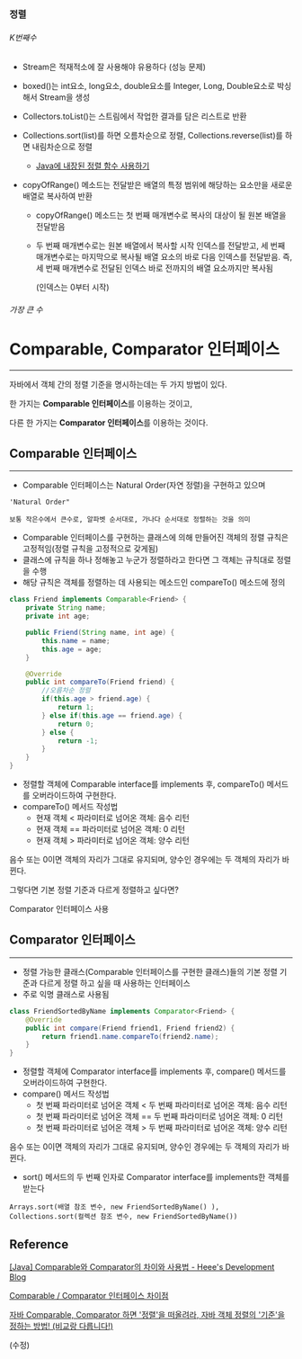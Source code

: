 ### 정렬

###### K번째수

* Stream은 적재적소에 잘 사용해야 유용하다 (성능 문제)

* boxed()는 int요소, long요소, double요소를 Integer, Long, Double요소로 박싱해서 Stream을 생성

* Collectors.toList()는 스트림에서 작업한 결과를 담은 리스트로 반환

* Collections.sort(list)를 하면 오름차순으로 정렬, Collections.reverse(list)를 하면 내림차순으로 정렬

  * [Java에 내장된 정렬 함수 사용하기](https://yahwang.github.io/posts/61)

* copyOfRange() 메소드는 전달받은 배열의 특정 범위에 해당하는 요소만을 새로운 배열로 복사하여 반환

  * copyOfRange() 메소드는 첫 번째 매개변수로 복사의 대상이 될 원본 배열을 전달받음

  * 두 번째 매개변수로는 원본 배열에서 복사할 시작 인덱스를 전달받고, 세 번째 매개변수로는 마지막으로 복사될 배열 요소의 바로 다음 인덱스를 전달받음. 즉, 세 번째 매개변수로 전달된 인덱스 바로 전까지의 배열 요소까지만 복사됨

    (인덱스는 0부터 시작) 

###### 가장 큰 수

# Comparable, Comparator 인터페이스

---

자바에서 객체 간의 정렬 기준을 명시하는데는 두 가지 방법이 있다.

한 가지는 **Comparable 인터페이스**를 이용하는 것이고,

다른 한 가지는 **Comparator 인터페이스**를 이용하는 것이다.

## Comparable 인터페이스

---

- Comparable 인터페이스는 Natural Order(자연 정렬)을 구현하고 있으며
```
'Natural Order"

보통 작은수에서 큰수로, 알파벳 순서대로, 가나다 순서대로 정렬하는 것을 의미
```

- Comparable 인터페이스를 구현하는 클래스에 의해 만들어진 객체의 정렬 규칙은 고정적임(정렬 규칙을 고정적으로 갖게됨)
- 클래스에 규칙을 하나 정해놓고 누군가 정렬하라고 한다면 그 객체는 규칙대로 정렬을 수행
- 해당 규칙은 객체를 정렬하는 데 사용되는 메소드인 compareTo() 메소드에 정의

```java
class Friend implements Comparable<Friend> {
	private String name;
	private int age;

	public Friend(String name, int age) {
		this.name = name;
		this.age = age;
	}

	@Override
	public int compareTo(Friend friend) {
		//오름차순 정렬
		if(this.age > friend.age) {
			return 1;
		} else if(this.age == friend.age) {
			return 0;
		} else {
			return -1;
		}
	}
}
```

- 정렬할 객체에 Comparable interface를 implements 후, compareTo() 메서드를 오버라이드하여 구현한다.
- compareTo() 메서드 작성법
    - 현재 객체 < 파라미터로 넘어온 객체: 음수 리턴
    - 현재 객체 == 파라미터로 넘어온 객체: 0 리턴
    - 현재 객체 > 파라미터로 넘어온 객체: 양수 리턴

음수 또는 0이면 객체의 자리가 그대로 유지되며, 양수인 경우에는 두 객체의 자리가 바뀐다.

그렇다면 기본 정렬 기준과 다르게 정렬하고 싶다면?

Comparator 인터페이스 사용

## Comparator 인터페이스

---

- 정렬 가능한 클래스(Comparable 인터페이스를 구현한 클래스)들의 기본 정렬 기준과 다르게 정렬 하고 싶을 때 사용하는 인터페이스
- 주로 익명 클래스로 사용됨

```java
class FriendSortedByName implements Comparator<Friend> {
	@Override
	public int compare(Friend friend1, Friend friend2) {
		return friend1.name.compareTo(friend2.name);
	}
}

```

- 정렬할 객체에 Comparator interface를 implements 후, compare() 메서드를 오버라이드하여 구현한다.
- compare() 메서드 작성법
    - 첫 번째 파라미터로 넘어온 객체 < 두 번째 파라미터로 넘어온 객체: 음수 리턴
    - 첫 번째 파라미터로 넘어온 객체 == 두 번째 파라미터로 넘어온 객체: 0 리턴
    - 첫 번째 파라미터로 넘어온 객체 > 두 번째 파라미터로 넘어온 객체: 양수 리턴

음수 또는 0이면 객체의 자리가 그대로 유지되며, 양수인 경우에는 두 객체의 자리가 바뀐다.

- sort() 메서드의 두 번째 인자로 Comparator interface를 implements한 객체를 받는다
```
Arrays.sort(배열 참조 변수, new FriendSortedByName() ), Collections.sort(컬렉션 참조 변수, new FriendSortedByName())
```
## Reference

[[Java] Comparable와 Comparator의 차이와 사용법 - Heee's Development Blog](https://gmlwjd9405.github.io/2018/09/06/java-comparable-and-comparator.html)

[Comparable / Comparator 인터페이스 차이점](https://dev-daddy.tistory.com/23)

[자바 Comparable, Comparator 하면 '정렬'을 떠올려라, 자바 객체 정렬의 '기준'을 정하는 방법! (비교랑 다릅니다!)](https://jeong-pro.tistory.com/173)

(수정)
